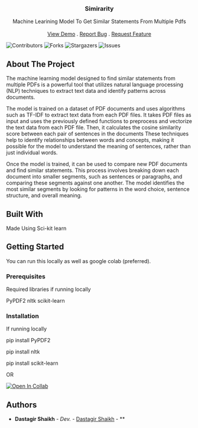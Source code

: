 <br/>
<p align="center">
  <h3 align="center">Simirarity</h3>

  <p align="center">
    Machine Learining Model To Get Similar Statements From Multiple Pdfs
    <br/>
    <br/>
    <a href="https://colab.research.google.com/drive/1SBSS20SMK01QiUx1nMqUHrkHVvFSlrG8?usp=sharing">View Demo</a>
    .
    <a href="https://github.com/dastagirS/Simirarity/issues">Report Bug</a>
    .
    <a href="https://github.com/dastagirS/Simirarity/issues">Request Feature</a>
  </p>
</p>

![Contributors](https://img.shields.io/github/contributors/dastagirS/Simirarity?color=dark-green) ![Forks](https://img.shields.io/github/forks/dastagirS/Simirarity?style=social) ![Stargazers](https://img.shields.io/github/stars/dastagirS/Simirarity?style=social) ![Issues](https://img.shields.io/github/issues/dastagirS/Simirarity) 

## About The Project

The machine learning model designed to find similar statements from multiple PDFs is a powerful tool that utilizes natural language processing (NLP) techniques to extract text data and identify patterns across documents.

The model is trained on a dataset of PDF documents and uses algorithms such as TF-IDF to extract text data from each PDF files. It takes PDF files as input and uses the previously defined functions to preprocess and vectorize the text data from each PDF file. Then, it calculates the cosine similarity score between each pair of sentences in the documents These techniques help to identify relationships between words and concepts, making it possible for the model to understand the meaning of sentences, rather than just individual words.

Once the model is trained, it can be used to compare new PDF documents and find similar statements. This process involves breaking down each document into smaller segments, such as sentences or paragraphs, and comparing these segments against one another. The model identifies the most similar segments by looking for patterns in the word choice, sentence structure, and overall meaning.

## Built With

Made Using Sci-kit learn

## Getting Started

You can run this locally as well as google colab (preferred).

### Prerequisites

Required libraries if running locally

PyPDF2
nltk
scikit-learn


### Installation

If running locally 
<p align="left">
pip install PyPDF2
</p>
<p align="left">
pip install nltk
</p>
<p align="left">
pip install scikit-learn
</p>


OR

[![Open In Collab](https://colab.research.google.com/assets/colab-badge.svg)](https://colab.research.google.com/drive/1SBSS20SMK01QiUx1nMqUHrkHVvFSlrG8?usp=sharing)

## Authors

* **Dastagir Shaikh** - *Dev.* - [Dastagir Shaikh](https://github.com/dastagirS) - **

